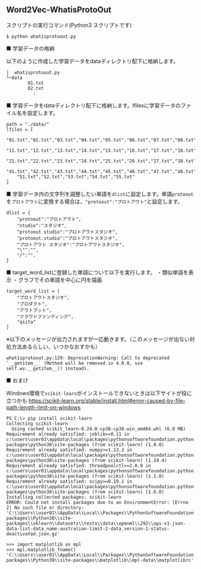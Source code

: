 ## Word2Vec-WhatisProtoOut

スクリプトの実行コマンド(Python3 スクリプトです)

```
$ python whatisprotoout.py
```

■ 学習データの格納

以下のように作成した学習データをdataディレクトリ配下に格納します。

```console
│  whatisprotoout.py
└─data
        01.txt
        02.txt
          :
```

■ 学習データをdataディレクトリ配下に格納します。lfilesに学習データのファイル名を設定します。

```
path = "./data/"
lfiles = [
    "01.txt","02.txt","03.txt","04.txt","05.txt","06.txt","07.txt","08.txt","09.txt","10.txt",
    "11.txt","12.txt","13.txt","14.txt","15.txt","16.txt","17.txt","18.txt","19.txt","20.txt",
    "21.txt","22.txt","23.txt","24.txt","25.txt","26.txt","27.txt","28.txt","29.txt","30.txt",
    "41.txt","42.txt","43.txt","44.txt","45.txt","46.txt","47.txt","48.txt","49.txt","40.txt",
    "51.txt","52.txt","53.txt","54.txt","55.txt"
]
```

■ 学習データ内の文字列を調整したい単語を`dlist`に設定します。単語`protoout`を`プロトアウト`に変換する場合は、`"protoout":"プロトアウト"`と設定します。

```
dlist = {
    "protoout":"プロトアウト",
    "studio":"スタジオ",
    "protoout studio":"プロトアウトスタジオ",
    "protoout.studio":"プロトアウトスタジオ",
    "プロトアウト スタジオ":"プロトアウトスタジオ",
    "\"":"",
    "/":"",
}
```

■ target_word_listに登録した単語について以下を実行します。
・類似単語を表示
・グラフでその単語を中心に円を描画

```
target_word_list = [
    "プロトアウトスタジオ",
    "プロダクト",
    "アウトプット",
    "クラウドファンディング",
    "qiita"
]
```

※以下のメッセージが出力されますが一応動きます。（このメッセージが出ない対処方法あるらしい、いつかなおすかも）

```
whatisprotoout.py:129: DeprecationWarning: Call to deprecated `__getitem__` (Method will be removed in 4.0.0, use self.wv.__getitem__() instead).
```


■ おまけ

Windows環境で`scikit-learn`がインストールできないときは以下サイトが役に立つかも
https://scikit-learn.org/stable/install.html#error-caused-by-file-path-length-limit-on-windows


```
PS C:\> pip install scikit-learn
Collecting scikit-learn
  Using cached scikit_learn-0.24.0-cp38-cp38-win_amd64.whl (6.9 MB)
Requirement already satisfied: joblib>=0.11 in c:\users\user01\appdata\local\packages\pythonsoftwarefoundation.python.3.8_qbz5n2kfra8p0\localcache\local-packages\python38\site-packages (from scikit-learn) (1.0.0)
Requirement already satisfied: numpy>=1.13.3 in c:\users\user01\appdata\local\packages\pythonsoftwarefoundation.python.3.8_qbz5n2kfra8p0\localcache\local-packages\python38\site-packages (from scikit-learn) (1.19.4)
Requirement already satisfied: threadpoolctl>=2.0.0 in c:\users\user01\appdata\local\packages\pythonsoftwarefoundation.python.3.8_qbz5n2kfra8p0\localcache\local-packages\python38\site-packages (from scikit-learn) (2.1.0)
Requirement already satisfied: scipy>=0.19.1 in c:\users\user01\appdata\local\packages\pythonsoftwarefoundation.python.3.8_qbz5n2kfra8p0\localcache\local-packages\python38\site-packages (from scikit-learn) (1.6.0)
Installing collected packages: scikit-learn
ERROR: Could not install packages due to an EnvironmentError: [Errno 2] No such file or directory: 'C:\\Users\\user01\\AppData\\Local\\Packages\\PythonSoftwareFoundation.Python.3.8_qbz5n2kfra8p0\\LocalCache\\local-packages\\Python38\\site-packages\\sklearn\\datasets\\tests\\data\\openml\\292\\api-v1-json-data-list-data_name-australian-limit-2-data_version-1-status-deactivated.json.gz'
```

```
>>> import matplotlib as mpl
>>> mpl.matplotlib_fname()
'C:\\Users\\user01\\AppData\\Local\\Packages\\PythonSoftwareFoundation.Python.3.8_qbz5n2kfra8p0\\LocalCache\\local-packages\\Python38\\site-packages\\matplotlib\\mpl-data\\matplotlibrc'
```
